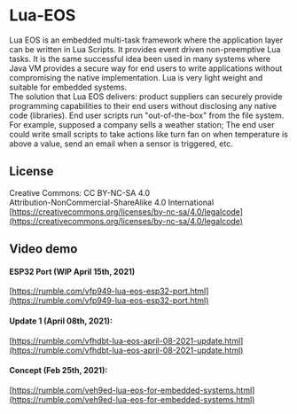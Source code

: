 # Lua-EOS
Lua EOS is an embedded multi-task framework where the application layer can be written in Lua Scripts.
It provides event driven non-preemptive Lua tasks.
It is the same successful idea been used in many systems where Java VM provides a secure way for end users to
write applications without compromising the native implementation. Lua is very light weight and suitable for
embedded systems.  
The solution that Lua EOS delivers: product suppliers can securely provide programming capabilities to their end users without disclosing any native code (libraries). End user scripts run "out-of-the-box" from the file system. For example, supposed a company sells a weather station; The end user could write small scripts to take actions like turn fan on when temperature is above a value, send an email when a sensor is triggered, etc.


## License
Creative Commons: CC BY-NC-SA 4.0  
Attribution-NonCommercial-ShareAlike 4.0 International  
[https://creativecommons.org/licenses/by-nc-sa/4.0/legalcode](https://creativecommons.org/licenses/by-nc-sa/4.0/legalcode)

## Video demo
#### ESP32 Port (WIP April 15th, 2021)
[https://rumble.com/vfp949-lua-eos-esp32-port.html](https://rumble.com/vfp949-lua-eos-esp32-port.html)
#### Update 1 (April 08th, 2021):
[https://rumble.com/vfhdbt-lua-eos-april-08-2021-update.html](https://rumble.com/vfhdbt-lua-eos-april-08-2021-update.html)
#### Concept (Feb 25th, 2021):
[https://rumble.com/veh9ed-lua-eos-for-embedded-systems.html](https://rumble.com/veh9ed-lua-eos-for-embedded-systems.html)

